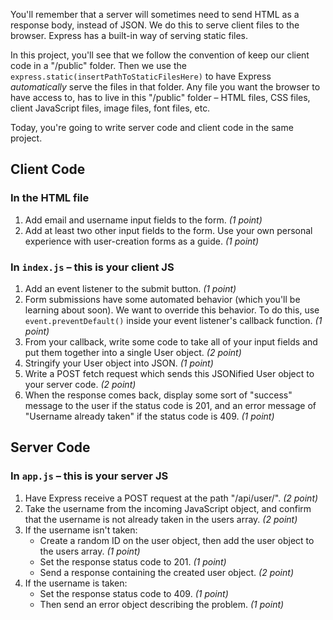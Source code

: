  You'll remember that a server will sometimes need to send HTML as a response body, instead of JSON. We do this to serve client files to the browser. Express has a built-in way of serving static files. 

In this project, you'll see that we follow the convention of keep our client code in a "/public" folder. Then we use the `express.static(insertPathToStaticFilesHere)` to have Express *automatically* serve the files in that folder. Any file you want the browser to have access to, has to live in this "/public" folder – HTML files, CSS files, client JavaScript files, image files, font files, etc.

Today, you're going to write server code and client code in the same project.

## Client Code

### In the HTML file
1. Add email and username input fields to the form. *(1 point)*
2. Add at least two other input fields to the form. Use your own personal experience with user-creation forms as a guide. *(1 point)*

### In `index.js` – this is your client JS
1. Add an event listener to the submit button. *(1 point)*
2. Form submissions have some automated behavior (which you'll be learning about soon). We want to override this behavior. To do this, use `event.preventDefault()` inside your event listener's callback function. *(1 point)*
3. From your callback, write some code to take all of your input fields and put them together into a single User object. *(2 point)*
4. Stringify your User object into JSON. *(1 point)*
5. Write a POST fetch request which sends this JSONified User object to your server code. *(2 point)*
6. When the response comes back, display some sort of "success" message to the user if the status code is 201, and an error message of "Username already taken" if the status code is 409. *(1 point)*

## Server Code

### In `app.js` – this is your server JS
1. Have Express receive a POST request at the path "/api/user/". *(2 point)*
2. Take the username from the incoming JavaScript object, and confirm that the username is not already taken in the users array. *(2 point)*
3. If the username isn't taken:
   - Create a random ID on the user object, then add the user object to the users array. *(1 point)*
   - Set the response status code to 201. *(1 point)*
   - Send a response containing the created user object. *(2 point)*
5. If the username is taken:
   - Set the response status code to 409. *(1 point)*
   - Then send an error object describing the problem. *(1 point)*